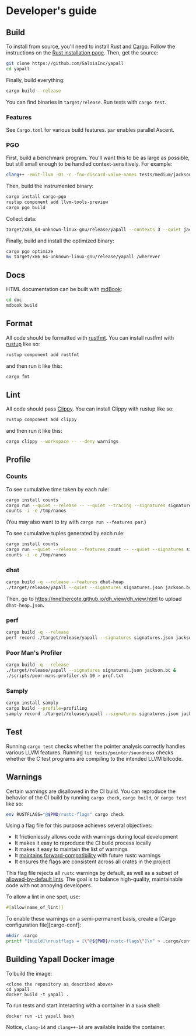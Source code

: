 # Developer's guide

## Build

To install from source, you'll need to install Rust and [Cargo][cargo]. Follow
the instructions on the [Rust installation page][install-rust]. Then, get
the source:
```bash
git clone https://github.com/GaloisInc/yapall
cd yapall
```



Finally, build everything:

```bash
cargo build --release
```

You can find binaries in `target/release`. Run tests with `cargo test`.

[cargo]: https://doc.rust-lang.org/cargo/
[install-rust]: https://www.rust-lang.org/tools/install

### Features

See `Cargo.toml` for various build features. `par` enables parallel Ascent.

### PGO

First, build a benchmark program. You'll want this to be as large as possible,
but still small enough to be handled context-sensitively. For example:

```sh
clang++ -emit-llvm -O1 -c -fno-discard-value-names tests/medium/jackson.cpp
```

Then, build the instrumented binary:

```sh
cargo install cargo-pgo
rustup component add llvm-tools-preview
cargo pgo build
```

Collect data:

```sh
target/x86_64-unknown-linux-gnu/release/yapall --contexts 3 --quiet jackson.bc
```

Finally, build and install the optimized binary:

```sh
cargo pgo optimize
mv target/x86_64-unknown-linux-gnu/release/yapall /wherever
```

## Docs

HTML documentation can be built with [mdBook][mdbook]:

```sh
cd doc
mdbook build
```

[mdbook]: https://rust-lang.github.io/mdBook/

## Format

All code should be formatted with [rustfmt][rustfmt]. You can install rustfmt
with [rustup][rustup] like so:

```sh
rustup component add rustfmt
```

and then run it like this:

```sh
cargo fmt
```

[rustfmt]: https://rust-lang.github.io/rustfmt
[rustup]: https://rustup.rs/

## Lint

All code should pass [Clippy][clippy]. You can install Clippy with rustup
like so:

```sh
rustup component add clippy
```

and then run it like this:

```sh
cargo clippy --workspace -- --deny warnings
```

[clippy]: https://doc.rust-lang.org/stable/clippy/

## Profile

### Counts

To see cumulative time taken by each rule:

```sh
cargo install counts
cargo run --quiet --release -- --quiet --tracing --signatures signatures.json irving.bc 2> /tmp/nanos
counts -i -e /tmp/nanos
```

(You may also want to try with `cargo run --features par`.)

To see cumulative tuples generated by each rule:

```sh
cargo install counts
cargo run --quiet --release --features count -- --quiet --signatures signatures.json irving.bc 2> /tmp/nanos
counts -i -e /tmp/nanos
```

### dhat

```sh
cargo build -q --release --features dhat-heap
./target/release/yapall --quiet --signatures signatures.json jackson.bc
```

Then, go to <https://nnethercote.github.io/dh_view/dh_view.html> to upload
`dhat-heap.json`.

### perf

```sh
cargo build -q --release
perf record ./target/release/yapall --signatures signatures.json jackson.bc
```

### Poor Man's Profiler

```sh
cargo build -q --release
./target/release/yapall --signatures signatures.json jackson.bc &
./scripts/poor-mans-profiler.sh 10 > prof.txt
```

### Samply

```sh
cargo install samply
cargo build --profile=profiling
samply record ./target/release/yapall --signatures signatures.json jackson.bc
```

## Test

Running `cargo test` checks whether the pointer analysis correctly handles
various LLVM features. Running `lit tests/pointer/soundness` checks whether the
C test programs are compiling to the intended LLVM bitcode.

## Warnings

Certain warnings are disallowed in the CI build. You can reproduce the behavior
of the CI build by running `cargo check`, `cargo build`, or `cargo test` like
so:

```sh
env RUSTFLAGS="@$PWD/rustc-flags" cargo check
```

Using a flag file for this purpose achieves several objectives:

- It frictionlessly allows code with warnings during local development
- It makes it easy to reproduce the CI build process locally
- It makes it easy to maintain the list of warnings
- It [maintains forward-compatibility][anti-pat] with future rustc warnings
- It ensures the flags are consistent across all crates in the project

This flag file rejects all `rustc` warnings by default, as well as a subset of
[allowed-by-default lints][allowed-by-default]. The goal is to balance 
high-quality, maintainable code with not annoying developers.

To allow a lint in one spot, use:

```rust
#[allow(name_of_lint)]
```

To enable these warnings on a semi-permanent basis, create a [Cargo
configuration file][cargo-conf]:

```sh
mkdir .cargo
printf "[build]\nrustflags = [\"@${PWD}/rustc-flags\"]\n" > .cargo/config.toml
```

## Building Yapall Docker image 
To build the image:
```
<clone the repository as described above>
cd yapall
docker build -t yapall .
```

To run tests and start interacting with a container in a `bash` shell:
```
docker run -it yapall bash
```
Notice, `clang-14` and `clang++-14` are available inside the container.

[allowed-by-default]: https://doc.rust-lang.org/rustc/lints/listing/allowed-by-default.html
[anti-pat]: https://rust-unofficial.github.io/patterns/anti_patterns/deny-warnings.html#denywarnings
